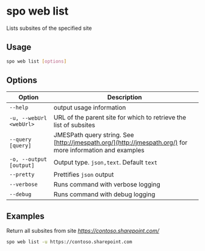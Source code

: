 # spo web list

Lists subsites of the specified site

## Usage

```sh
spo web list [options]
```

## Options

Option|Description
------|-----------
`--help`|output usage information
`-u, --webUrl <webUrl>`|URL of the parent site for which to retrieve the list of subsites
`--query [query]`|JMESPath query string. See [http://jmespath.org/](http://jmespath.org/) for more information and examples
`-o, --output [output]`|Output type. `json,text`. Default `text`
`--pretty`|Prettifies `json` output
`--verbose`|Runs command with verbose logging
`--debug`|Runs command with debug logging

## Examples

Return all subsites from site _https://contoso.sharepoint.com/_

```sh
spo web list -u https://contoso.sharepoint.com
```